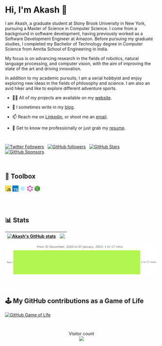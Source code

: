 <h1> Hi, I'm Akash 👋 </h1>
I am Akash, a graduate student at Stony Brook University in New York, pursuing a Master of Science in Computer Science. I come from a background in software development, having previously worked as a Software Development Engineer at Amazon. Before pursuing my graduate studies, I completed my Bachelor of Technology degree in Computer Science from Amrita School of Engineering in India.

My focus is on advancing research in the fields of robotics, natural language processing, and computer vision, with the aim of improving the state of the art and driving innovation.

In addition to my academic pursuits, I am a serial hobbyist and enjoy exploring new ideas in the fields of philosophy and science. I am also an avid hiker and like to explore different adventure sports.

- 👨‍💻 All of my projects are available on my [website](https://akashsuper2000.github.io/).

- 📝 I sometimes write in my [blog](https://akashsuper2000.github.io/blog/).

- 📫 Reach me on [Linkedin](https://www.linkedin.com/in/akash-g/), or shoot me an [email](mailto:akashsuper2000@gmail.com).

- 📄 Get to know me professionally or just grab my [resume](https://akashsuper2000.github.io/resume.pdf).

<br/>

[![Twitter Followers](https://img.shields.io/twitter/follow/akashsuper2000?color=0E7FC0&logo=twitter&style=for-the-badge&label=Twitter)](https://twitter.com/akashsuper2000) &nbsp; [![GitHub followers](https://img.shields.io/github/followers/akashsuper2000?logo=GitHub&style=for-the-badge)](https://github.com/akashsuper2000) &nbsp; [![GitHub Stars](https://img.shields.io/github/stars/akashsuper2000?logo=github&style=for-the-badge)](https://github.com/akashsuper2000) &nbsp; [![GitHub Sponsors](https://img.shields.io/github/sponsors/akashsuper2000?color=BF4B8A&logo=githubsponsors&style=for-the-badge&label=Sponsor%20on%20Github)](https://github.com/sponsors/akashsuper2000)

<br/>

<h2>🧰 Toolbox</h2>
<code><img height="20" alt="javascript" src="https://raw.githubusercontent.com/github/explore/80688e429a7d4ef2fca1e82350fe8e3517d3494d/topics/javascript/javascript.png"></code>
<code><img height="20" alt="typescript" src="https://raw.githubusercontent.com/github/explore/80688e429a7d4ef2fca1e82350fe8e3517d3494d/topics/typescript/typescript.png"></code>
<code><img height="20" alt="react" src="https://raw.githubusercontent.com/github/explore/80688e429a7d4ef2fca1e82350fe8e3517d3494d/topics/react/react.png"></code>
<code><img height="20" alt="graphql" src="https://raw.githubusercontent.com/github/explore/5c058a388828bb5fde0bcafd4bc867b5bb3f26f3/topics/graphql/graphql.png"></code>
<code><img height="20" alt="nodejs" src="https://raw.githubusercontent.com/github/explore/80688e429a7d4ef2fca1e82350fe8e3517d3494d/topics/nodejs/nodejs.png"></code>    

<br/><br/>

<h2>📊 Stats</h2>

| <a href="https://github.com/akashsuper2000/github-readme-stats"><img align="center" src="https://github-readme-stats.vercel.app/api?username=akashsuper2000&show_icons=true&include_all_commits=true&theme=buefy&hide_border=true" alt="Akash's GitHub stats" /></a> | <a href="https://github.com/akashsuper2000/github-readme-stats"><img align="center" src="https://github-readme-stats.vercel.app/api/top-langs/?username=akashsuper2000&layout=compact&theme=buefy&hide_border=true" /></a> |
| ------------- | ------------- |

<img
  src="https://github.com/akashsuper2000/akashsuper2000/blob/main/images/stat.svg"
  alt="Akash WakaTime Activity"
/>

<br/>

<h2>🕹️ My GitHub contributions as a Game of Life</h2>

[![GitHub Game of Life](https://github4life.herokuapp.com/ethomson.gif?z=6)](https://github4life.herokuapp.com/ethomson)

<br/>

<p align="center"> 
  Visitor count<br>
  <img src="https://profile-counter.glitch.me/akashsuper2000/count.svg" />
</p>
